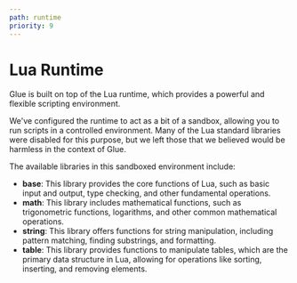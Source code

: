 ```yaml
---
path: runtime
priority: 9
---
```


# Lua Runtime

Glue is built on top of the Lua runtime, which provides a powerful and flexible scripting environment.

We've configured the runtime to act as a bit of a sandbox, allowing you to run scripts in a controlled environment.
Many of the Lua standard libraries were disabled for this purpose, but we left those that we believed would be harmless in the context of Glue.

The available libraries in this sandboxed environment include:

- **base**: This library provides the core functions of Lua, such as basic input and output, type checking, and other fundamental operations.
- **math**: This library includes mathematical functions, such as trigonometric functions, logarithms, and other common mathematical operations.
- **string**: This library offers functions for string manipulation, including pattern matching, finding substrings, and formatting.
- **table**: This library provides functions to manipulate tables, which are the primary data structure in Lua, allowing for operations like sorting, inserting, and removing elements.
